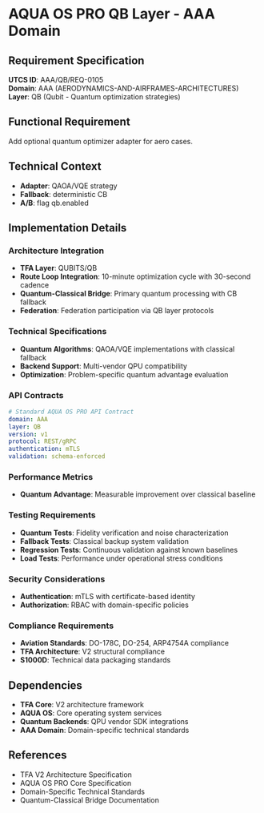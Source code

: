# AQUA OS PRO QB Layer - AAA Domain

## Requirement Specification

**UTCS ID**: AAA/QB/REQ-0105  
**Domain**: AAA (AERODYNAMICS-AND-AIRFRAMES-ARCHITECTURES)  
**Layer**: QB (Qubit - Quantum optimization strategies)  

## Functional Requirement

Add optional quantum optimizer adapter for aero cases.

## Technical Context

- **Adapter**: QAOA/VQE strategy
- **Fallback**: deterministic CB
- **A/B**: flag qb.enabled


## Implementation Details

### Architecture Integration
- **TFA Layer**: QUBITS/QB
- **Route Loop Integration**: 10-minute optimization cycle with 30-second cadence
- **Quantum-Classical Bridge**: Primary quantum processing with CB fallback
- **Federation**: Federation participation via QB layer protocols

### Technical Specifications

- **Quantum Algorithms**: QAOA/VQE implementations with classical fallback
- **Backend Support**: Multi-vendor QPU compatibility
- **Optimization**: Problem-specific quantum advantage evaluation

### API Contracts


```yaml
# Standard AQUA OS PRO API Contract
domain: AAA
layer: QB
version: v1
protocol: REST/gRPC
authentication: mTLS
validation: schema-enforced
```

### Performance Metrics

- **Quantum Advantage**: Measurable improvement over classical baseline

### Testing Requirements

- **Quantum Tests**: Fidelity verification and noise characterization
- **Fallback Tests**: Classical backup system validation
- **Regression Tests**: Continuous validation against known baselines
- **Load Tests**: Performance under operational stress conditions

### Security Considerations

- **Authentication**: mTLS with certificate-based identity
- **Authorization**: RBAC with domain-specific policies

### Compliance Requirements

- **Aviation Standards**: DO-178C, DO-254, ARP4754A compliance
- **TFA Architecture**: V2 structural compliance
- **S1000D**: Technical data packaging standards

## Dependencies

- **TFA Core**: V2 architecture framework
- **AQUA OS**: Core operating system services
- **Quantum Backends**: QPU vendor SDK integrations
- **AAA Domain**: Domain-specific technical standards

## References

- TFA V2 Architecture Specification
- AQUA OS PRO Core Specification
- Domain-Specific Technical Standards
- Quantum-Classical Bridge Documentation
